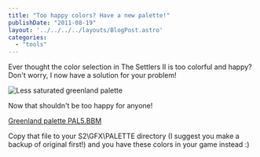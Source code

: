 ```yaml
---
title: "Too happy colors? Have a new palette!"
publishDate: "2011-08-19"
layout: '../../../../layouts/BlogPost.astro'
categories: 
  - "tools"
---
```


Ever thought the color selection in The Settlers II is too colorful and happy? Don't worry, I now have a solution for your problem!

![Less saturated greenland palette](/wp-content/uploads/2011/08/Settlers-II-Less-Colurful-Greenland-Palette.png)

Now that shouldn't be too happy for anyone!

[Greenland palette PAL5.BBM](/wp-content/uploads/2011/08/PAL5.zip)

Copy that file to your S2\\GFX\\PALETTE directory (I suggest you make a backup of original first!) and you have these colors in your game instead :)
